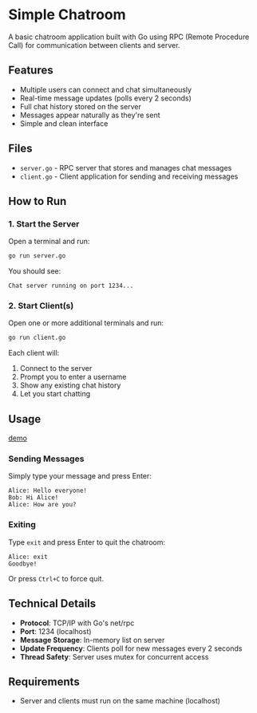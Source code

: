 # Simple Chatroom

A basic chatroom application built with Go using RPC (Remote Procedure Call) for communication between clients and server.

## Features

- Multiple users can connect and chat simultaneously
- Real-time message updates (polls every 2 seconds)
- Full chat history stored on the server
- Messages appear naturally as they're sent
- Simple and clean interface

## Files

- `server.go` - RPC server that stores and manages chat messages
- `client.go` - Client application for sending and receiving messages

## How to Run

### 1. Start the Server

Open a terminal and run:

```bash
go run server.go
```

You should see:
```
Chat server running on port 1234...
```

### 2. Start Client(s)

Open one or more additional terminals and run:

```bash
go run client.go
```

Each client will:
1. Connect to the server
2. Prompt you to enter a username
3. Show any existing chat history
4. Let you start chatting

## Usage

[demo](https://drive.google.com/file/d/1IQEK-uaqqeOampRAnOv6V4HM8m9nEmMW/view?usp=drive_link)
### Sending Messages

Simply type your message and press Enter:

```
Alice: Hello everyone!
Bob: Hi Alice!
Alice: How are you?
```

### Exiting

Type `exit` and press Enter to quit the chatroom:

```
Alice: exit
Goodbye!
```

Or press `Ctrl+C` to force quit.

## Technical Details

- **Protocol**: TCP/IP with Go's net/rpc
- **Port**: 1234 (localhost)
- **Message Storage**: In-memory list on server
- **Update Frequency**: Clients poll for new messages every 2 seconds
- **Thread Safety**: Server uses mutex for concurrent access

## Requirements

- Server and clients must run on the same machine (localhost)

